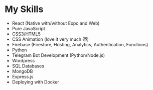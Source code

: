 # My Skills

 - React (Native with/without Expo and Web)
 - Pure JavaScript
 - CSS3/HTML5
 - CSS Animation (love it very much 😻)
 - Firebase (Firestore, Hosting, Analytics, Authentication, Functions)
 - Python
 - Telegram Bot Development (Python/Node.js)
 - Wordpress
 - SQL Databases
 - MongoDB
 - Express.js
 - Deploying with Docker

